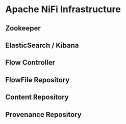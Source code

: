# Apache NiFi Infrastructure

## Zookeeper

## ElasticSearch / Kibana

## Flow Controller

## FlowFile Repository

## Content Repository

## Provenance Repository
